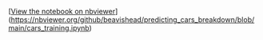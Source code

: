 [[View the notebook on nbviewer](https://nbviewer.jupyter.org/github/your-username/your-repo/blob/main/notebook.ipynb)](https://nbviewer.org/github/beavishead/predicting_cars_breakdown/blob/main/cars_training.ipynb)
